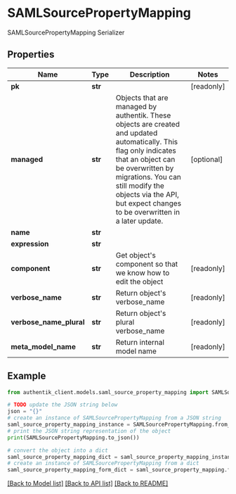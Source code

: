 # SAMLSourcePropertyMapping

SAMLSourcePropertyMapping Serializer

## Properties

Name | Type | Description | Notes
------------ | ------------- | ------------- | -------------
**pk** | **str** |  | [readonly] 
**managed** | **str** | Objects that are managed by authentik. These objects are created and updated automatically. This flag only indicates that an object can be overwritten by migrations. You can still modify the objects via the API, but expect changes to be overwritten in a later update. | [optional] 
**name** | **str** |  | 
**expression** | **str** |  | 
**component** | **str** | Get object&#39;s component so that we know how to edit the object | [readonly] 
**verbose_name** | **str** | Return object&#39;s verbose_name | [readonly] 
**verbose_name_plural** | **str** | Return object&#39;s plural verbose_name | [readonly] 
**meta_model_name** | **str** | Return internal model name | [readonly] 

## Example

```python
from authentik_client.models.saml_source_property_mapping import SAMLSourcePropertyMapping

# TODO update the JSON string below
json = "{}"
# create an instance of SAMLSourcePropertyMapping from a JSON string
saml_source_property_mapping_instance = SAMLSourcePropertyMapping.from_json(json)
# print the JSON string representation of the object
print(SAMLSourcePropertyMapping.to_json())

# convert the object into a dict
saml_source_property_mapping_dict = saml_source_property_mapping_instance.to_dict()
# create an instance of SAMLSourcePropertyMapping from a dict
saml_source_property_mapping_form_dict = saml_source_property_mapping.from_dict(saml_source_property_mapping_dict)
```
[[Back to Model list]](../README.md#documentation-for-models) [[Back to API list]](../README.md#documentation-for-api-endpoints) [[Back to README]](../README.md)


